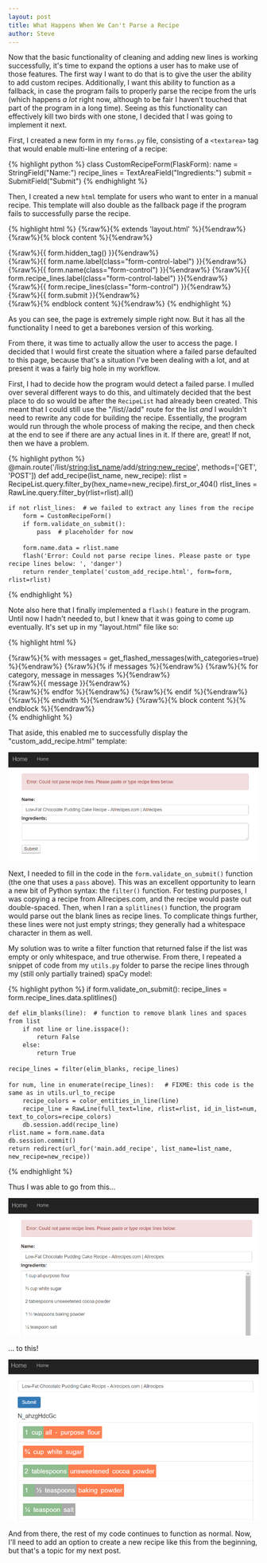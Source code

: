 ```yaml
---
layout: post
title: What Happens When We Can't Parse a Recipe
author: Steve
---
```


Now that the basic functionality of cleaning and adding new lines is working successfully, it's time to expand the options a user has to make use of those features. The first way I want to do that is to give the user the ability to add custom recipes. Additionally, I want this ability to function as a fallback, in case the program fails to properly parse the recipe from the urls (which happens *a lot* right now, although to be fair I haven't touched that part of the program in a long time). Seeing as this functionality can effectively kill two birds with one stone, I decided that I was going to implement it next.

First, I created a new form in my `forms.py` file, consisting of a `<textarea>` tag that would enable multi-line entering of a recipe:

{% highlight python %}
class CustomRecipeForm(FlaskForm):
    name = StringField("Name:")
    recipe_lines = TextAreaField("Ingredients:")
    submit = SubmitField("Submit")
{% endhighlight %}

Then, I created a new `html` template for users who want to enter in a manual recipe. This template will also double as the fallback page if the program fails to successfully parse the recipe.

{% highlight html %}
{%raw%}{% extends 'layout.html' %}{%endraw%}
{%raw%}{% block content %}{%endraw%}
<form method="POST" action="">
    {%raw%}{{ form.hidden_tag() }}{%endraw%}
    <div class="form-group">
        {%raw%}{{ form.name.label(class="form-control-label") }}{%endraw%}
        {%raw%}{{ form.name(class="form-control") }}{%endraw%}
        {%raw%}{{ form.recipe_lines.label(class="form-control-label") }}{%endraw%}
        {%raw%}{{ form.recipe_lines(class="form-control") }}{%endraw%}
    </div>
    <div class="form-group">
        {%raw%}{{ form.submit }}{%endraw%}
    </div>
</form>
{%raw%}{% endblock content %}{%endraw%}
{% endhighlight %}

As you can see, the page is extremely simple right now. But it has all the functionality I need to get a barebones version of this working.

From there, it was time to actually allow the user to access the page. I decided that I would first create the situation where a failed parse defaulted to this page, because that's a situation I've been dealing with a lot, and at present it was a fairly big hole in my workflow.

First, I had to decide how the program would detect a failed parse. I mulled over several different ways to do this, and ultimately decided that the best place to do so would be after the  `RecipeList` had already been created. This meant that I could still use the "/list/<hexname>/add" route for the list *and* I wouldn't need to rewrite any code for building the recipe. Essentially, the program would run through the whole process of making the recipe, and then check at the end to see if there are any actual lines in it. If there are, great! If not, then we have a problem.

{% highlight python %}
@main.route('/list/<string:list_name>/add/<string:new_recipe>', methods=['GET', 'POST'])
def add_recipe(list_name, new_recipe):
    rlist = RecipeList.query.filter_by(hex_name=new_recipe).first_or_404()
    rlist_lines = RawLine.query.filter_by(rlist=rlist).all()

    if not rlist_lines:  # we failed to extract any lines from the recipe
        form = CustomRecipeForm()
        if form.validate_on_submit():
            pass  # placeholder for now

        form.name.data = rlist.name
        flash('Error: Could not parse recipe lines. Please paste or type recipe lines below: ', 'danger')
        return render_template('custom_add_recipe.html', form=form, rlist=rlist)
{% endhighlight %}

Note also here that I finally implemented a `flash()` feature in the program. Until now I hadn't needed to, but I knew that it was going to come up eventually. It's set up in my "layout.html" file like so:

{% highlight html %}
<div class="container" role="main">
    {%raw%}{% with messages = get_flashed_messages(with_categories=true) %}{%endraw%}
        {%raw%}{% if messages %}{%endraw%}
            {%raw%}{% for category, message in messages %}{%endraw%}
                <div class="alert alert-{%raw%}{{ category }}{%endraw%}">
                    {%raw%}{{ message }}{%endraw%}
                </div>
            {%raw%}{% endfor %}{%endraw%}
        {%raw%}{% endif %}{%endraw%}
    {%raw%}{% endwith %}{%endraw%}
    {%raw%}{% block content %}{% endblock %}{%endraw%}
</div>
{% endhighlight %}

That aside, this enabled me to successfully display the "custom_add_recipe.html" template:

![alt text](/assets/img/posts/custom-recipes/error-parse-recipe.png)

Next, I needed to fill in the code in the `form.validate_on_submit()` function (the one that uses a `pass` above). This was an excellent opportunity to learn a new bit of Python syntax: the `filter()` function. For testing purposes, I was copying a recipe from Allrecipes.com, and the recipe would paste out double-spaced. Then, when I ran a `splitlines()` function, the program would parse out the blank lines as recipe lines. To complicate things further, these lines were not just empty strings; they generally had a whitespace character in them as well.

My solution was to write a filter function that returned false if the list was empty or only whitespace, and true otherwise. From there, I repeated a snippet of code from my `utils.py` folder to parse the recipe lines through my (still only partially trained) spaCy model:

{% highlight python %}
if form.validate_on_submit():
    recipe_lines = form.recipe_lines.data.splitlines()

    def elim_blanks(line):  # function to remove blank lines and spaces from list
        if not line or line.isspace():
            return False
        else:
            return True

    recipe_lines = filter(elim_blanks, recipe_lines)

    for num, line in enumerate(recipe_lines):   # FIXME: this code is the same as in utils.url_to_recipe
        recipe_colors = color_entities_in_line(line)
        recipe_line = RawLine(full_text=line, rlist=rlist, id_in_list=num, text_to_colors=recipe_colors)
        db.session.add(recipe_line)
    rlist.name = form.name.data
    db.session.commit()
    return redirect(url_for('main.add_recipe', list_name=list_name, new_recipe=new_recipe))
{% endhighlight %}

Thus I was able to go from this...

![alt text](/assets/img/posts/custom-recipes/parse-before.png)

... to this!

![alt text](/assets/img/posts/custom-recipes/parse-after.png)

And from there, the rest of my code continues to function as normal. Now, I'll need to add an option to create a new recipe like this from the beginning, but that's a topic for my next post.
